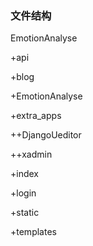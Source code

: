 ### 文件结构

EmotionAnalyse 

+api

+blog

+EmotionAnalyse

+extra_apps

++DjangoUeditor

++xadmin

+index

+login

+static

+templates